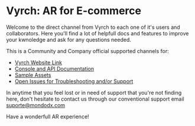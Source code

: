 # Vyrch: AR for E-commerce

Welcome to the direct channel from Vyrch to each one of it's users and collaborators.
Here you'll find a lot of helpfull docs and features to improve your kwnoledge and ask for any questions needed.

This is a Community and Company official supported channels for:

<ul>
<li><a href="https://www.vyrch.com/">Vyrch Website Link</a></li>
<li><a href="https://danilo-mondodx.github.io/vyrch-platform/">Console and API Documentation</a></li>
<!-- <li><a href="">Youtube Tutorials</a></li> -->
<li><a href="https://github.com/danilo-mondodx/vyrch-platform/archive/refs/heads/main.zip">Sample Assets</a></li>
<li><a href="https://github.com/danilo-mondodx/vyrch-platform/issues">Open Issues for Troubleshooting and/or Support</a></li>
</ul>

In anytime that you feel lost or in need of support that you're not finding here, don't hesitate to contact us through our conventional support email <a href="mailto:">suporte@mondodx.com</a>

Have a wonderfull AR experience!
